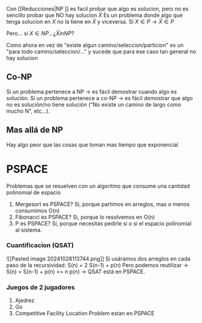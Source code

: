  Con [[Reducciones|NP ]] es facil probar que algo es solucion, pero no es sencillo probar que NO hay solucion
$\bar{X}$ Es un problema donde algo que tenga solucion en $X$ no la tiene en $\bar{X}$ y viceversa.
Si $X \in P \to \bar{X} \in P$

Pero... si  $X \in NP\dots¿ \bar{X} in NP?$

Como ahora en vez de "existe algun camino/seleccion/particion" es un "para todo camino/seleccion/..." y sucede que para ese caso tan general no hay solucion

## Co-NP

Si un problema pertenece a NP → es fácil demostrar cuando algo es solución. 
Si un problema pertenece a co-NP → es fácil demostrar que algo no es solución/no tiene solución ("No existe un camino de largo como mucho N", etc…). 


## Mas allá de NP 
Hay algo peor que las cosas que toman mas tiempo que exponencial


# PSPACE
Problemas que se resuelven con un algoritmo que consume una cantidad polinomial de espacio

1. Mergesort es PSPACE? Si, porque partimos en arreglos, mas o menos consumimos O(n)
2. Fibonacci es PSPACE? Si, porque lo resolvemos en O(n)
3. P es PSPACE? Si, porque necesitas pedirle si o si el espacio polinomial al sistema.


### Cuantificacion (QSAT)
![[Pasted image 20241028113744.png]]
Si usáramos dos arreglos en cada paso de la recursividad: S(n) = 2 S(n-1) + p(n)
Pero podemos reutilizar → S(n) = S(n-1) + p(n)  <= n p(n) → QSAT está en PSPACE. 


### Juegos de 2 jugadores 
1. Ajedrez 
2. Go 
3. Competitive Facility Location Problem
estan en PSPACE
